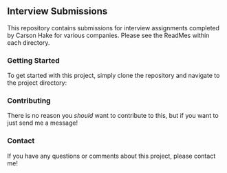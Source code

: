 ## Interview Submissions

This repository contains submissions for interview assignments completed by Carson Hake for various companies. Please see the ReadMes within each directory.

### Getting Started

To get started with this project, simply clone the repository and navigate to the project directory:


### Contributing

There is no reason you _should_ want to contribute to this, but if you want to just send me a message! 

### Contact

If you have any questions or comments about this project, please contact me!
